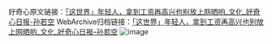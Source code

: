 好奇心原文链接：[「这世界」年轻人，拿到工资再高兴也别放上网晒哟_文化_好奇心日报-孙若空](https://www.qdaily.com/articles/3267.html)
WebArchive归档链接：[「这世界」年轻人，拿到工资再高兴也别放上网晒哟_文化_好奇心日报-孙若空](http://web.archive.org/web/20190623151755/https://www.qdaily.com/articles/3267.html)
![image](http://ww3.sinaimg.cn/large/007d5XDply1g3v6x0jkijj30u03o51kx)